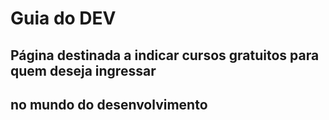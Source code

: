 # Guia do DEV


## Página destinada a indicar cursos gratuitos para quem deseja ingressar 
## no mundo do desenvolvimento

